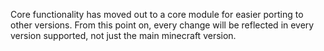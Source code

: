 Core functionality has moved out to a core module for easier porting to other versions.
From this point on, every change will be reflected in every version supported, not just the main
minecraft version.
